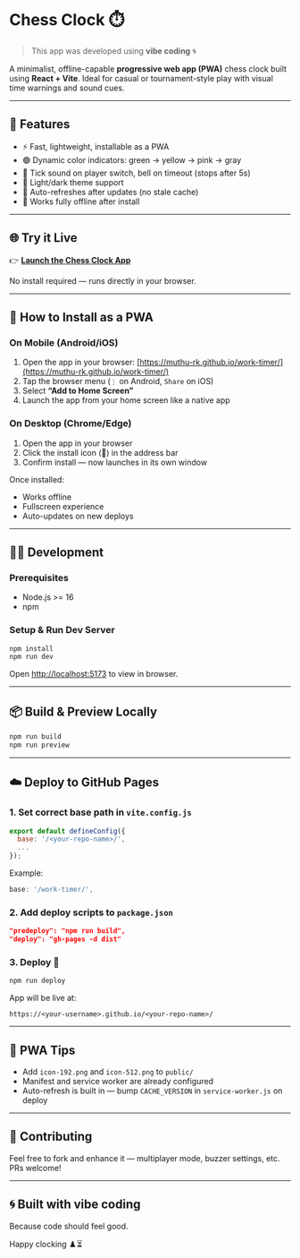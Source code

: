 # Chess Clock ⏱️

> This app was developed using **vibe coding** 🌀

A minimalist, offline-capable **progressive web app (PWA)** chess clock built using **React + Vite**. Ideal for casual or tournament-style play with visual time warnings and sound cues.

---

## 🚀 Features

- ⚡ Fast, lightweight, installable as a PWA
- 🟢 Dynamic color indicators: green → yellow → pink → gray
- 🔔 Tick sound on player switch, bell on timeout (stops after 5s)
- 🎨 Light/dark theme support
- 🔄 Auto-refreshes after updates (no stale cache)
- 📴 Works fully offline after install

---

## 🌐 Try it Live

👉 **[Launch the Chess Clock App](https://muthu-rk.github.io/work-timer/)**

No install required — runs directly in your browser.

---

## 📲 How to Install as a PWA

### On Mobile (Android/iOS)

1. Open the app in your browser:
   [https://muthu-rk.github.io/work-timer/](https://muthu-rk.github.io/work-timer/)
2. Tap the browser menu (`⋮` on Android, `Share` on iOS)
3. Select **“Add to Home Screen”**
4. Launch the app from your home screen like a native app

### On Desktop (Chrome/Edge)

1. Open the app in your browser
2. Click the install icon (🔽) in the address bar
3. Confirm install — now launches in its own window

Once installed:
- Works offline
- Fullscreen experience
- Auto-updates on new deploys

---

## 🧑‍💻 Development

### Prerequisites
- Node.js >= 16
- npm

### Setup & Run Dev Server

```bash
npm install
npm run dev
```

Open [http://localhost:5173](http://localhost:5173) to view in browser.

---

## 📦 Build & Preview Locally

```bash
npm run build
npm run preview
```

---

## ☁️ Deploy to GitHub Pages

### 1. Set correct base path in `vite.config.js`

```js
export default defineConfig({
  base: '/<your-repo-name>/',
  ...
});
```

Example:
```js
base: '/work-timer/',
```

### 2. Add deploy scripts to `package.json`

```json
"predeploy": "npm run build",
"deploy": "gh-pages -d dist"
```

### 3. Deploy 🚀

```bash
npm run deploy
```

App will be live at:

```
https://<your-username>.github.io/<your-repo-name>/
```

---

## 📲 PWA Tips

- Add `icon-192.png` and `icon-512.png` to `public/`
- Manifest and service worker are already configured
- Auto-refresh is built in — bump `CACHE_VERSION` in `service-worker.js` on deploy

---

## 🤝 Contributing

Feel free to fork and enhance it — multiplayer mode, buzzer settings, etc. PRs welcome!

---

## 🌀 Built with vibe coding
Because code should feel good.

Happy clocking ♟️⏳
